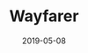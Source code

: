 ---
title: Wayfarer
date: "2019-05-08"
thumbnail: ./wayfarer.png
description: A travel community app for users to share posts about their favorite locations around the world.
tech: Django, PostgreSQL, HTML, CSS, JavaScript, Bootstrap
git: https://github.com/gabtorre/wayfarer
live: https://wayfarer-gkm.herokuapp.com/
---